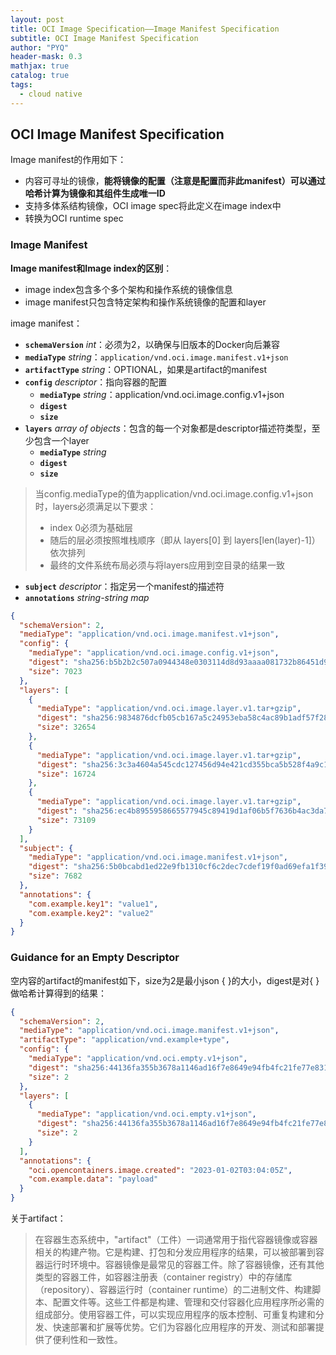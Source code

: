 ```yaml
---
layout: post
title: OCI Image Specification——Image Manifest Specification
subtitle: OCI Image Manifest Specification
author: "PYQ"
header-mask: 0.3
mathjax: true
catalog: true
tags:
  - cloud native
---
```

## OCI Image Manifest Specification

Image manifest的作用如下：

- 内容可寻址的镜像，**能将镜像的配置（注意是配置而非此manifest）可以通过哈希计算为镜像和其组件生成唯一ID**
- 支持多体系结构镜像，OCI image spec将此定义在image index中
- 转换为OCI runtime spec

### Image Manifest

**Image manifest和Image index的区别**：

- image index包含多个多个架构和操作系统的镜像信息
- image manifest只包含特定架构和操作系统镜像的配置和layer

image manifest：

- **`schemaVersion`** *int*：必须为2，以确保与旧版本的Docker向后兼容
- **`mediaType`** *string*：`application/vnd.oci.image.manifest.v1+json`
- **`artifactType`** *string*：OPTIONAL，如果是artifact的manifest
- **`config`** *descriptor*：指向容器的配置
  - **`mediaType`** *string*：application/vnd.oci.image.config.v1+json
  - **`digest`**
  - **`size`**
- **`layers`** *array of objects*：包含的每一个对象都是descriptor描述符类型，至少包含一个layer
  - **`mediaType`** *string*
  - **`digest`**
  - **`size`**

> 当config.mediaType的值为application/vnd.oci.image.config.v1+json时，layers必须满足以下要求：
>
> - index 0必须为基础层
> - 随后的层必须按照堆栈顺序（即从 layers[0] 到 layers[len(layer)-1]）依次排列
> - 最终的文件系统布局必须与将layers应用到空目录的结果一致

- **`subject`** *descriptor*：指定另一个manifest的描述符
- **`annotations`** *string-string map*

```json
{
  "schemaVersion": 2,
  "mediaType": "application/vnd.oci.image.manifest.v1+json",
  "config": {
    "mediaType": "application/vnd.oci.image.config.v1+json",
    "digest": "sha256:b5b2b2c507a0944348e0303114d8d93aaaa081732b86451d9bce1f432a537bc7",
    "size": 7023
  },
  "layers": [
    {
      "mediaType": "application/vnd.oci.image.layer.v1.tar+gzip",
      "digest": "sha256:9834876dcfb05cb167a5c24953eba58c4ac89b1adf57f28f2f9d09af107ee8f0",
      "size": 32654
    },
    {
      "mediaType": "application/vnd.oci.image.layer.v1.tar+gzip",
      "digest": "sha256:3c3a4604a545cdc127456d94e421cd355bca5b528f4a9c1905b15da2eb4a4c6b",
      "size": 16724
    },
    {
      "mediaType": "application/vnd.oci.image.layer.v1.tar+gzip",
      "digest": "sha256:ec4b8955958665577945c89419d1af06b5f7636b4ac3da7f12184802ad867736",
      "size": 73109
    }
  ],
  "subject": {
    "mediaType": "application/vnd.oci.image.manifest.v1+json",
    "digest": "sha256:5b0bcabd1ed22e9fb1310cf6c2dec7cdef19f0ad69efa1f392e94a4333501270",
    "size": 7682
  },
  "annotations": {
    "com.example.key1": "value1",
    "com.example.key2": "value2"
  }
}
```

### Guidance for an Empty Descriptor

空内容的artifact的manifest如下，size为2是最小json { }的大小，digest是对{ }做哈希计算得到的结果：

```json
{
  "schemaVersion": 2,
  "mediaType": "application/vnd.oci.image.manifest.v1+json",
  "artifactType": "application/vnd.example+type",
  "config": {
    "mediaType": "application/vnd.oci.empty.v1+json",
    "digest": "sha256:44136fa355b3678a1146ad16f7e8649e94fb4fc21fe77e8310c060f61caaff8a",
    "size": 2
  },
  "layers": [
    {
      "mediaType": "application/vnd.oci.empty.v1+json",
      "digest": "sha256:44136fa355b3678a1146ad16f7e8649e94fb4fc21fe77e8310c060f61caaff8a",
      "size": 2
    }
  ],
  "annotations": {
    "oci.opencontainers.image.created": "2023-01-02T03:04:05Z",
    "com.example.data": "payload"
  }
}
```

关于artifact：

>在容器生态系统中，"artifact"（工件）一词通常用于指代容器镜像或容器相关的构建产物。它是构建、打包和分发应用程序的结果，可以被部署到容器运行时环境中。容器镜像是最常见的容器工件。除了容器镜像，还有其他类型的容器工件，如容器注册表（container registry）中的存储库（repository）、容器运行时（container runtime）的二进制文件、构建脚本、配置文件等。这些工件都是构建、管理和交付容器化应用程序所必需的组成部分。使用容器工件，可以实现应用程序的版本控制、可重复构建和分发、快速部署和扩展等优势。它们为容器化应用程序的开发、测试和部署提供了便利性和一致性。

 
